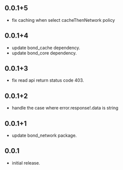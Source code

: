 ## 0.0.1+5

* fix caching when select cacheThenNetwork policy

## 0.0.1+4

* update bond_cache dependency.
* update bond_core dependency.

## 0.0.1+3

* fix read api return status code 403.

## 0.0.1+2

* handle the case where error.response!.data is string

## 0.0.1+1

* update bond_network package.

## 0.0.1

* initial release.
